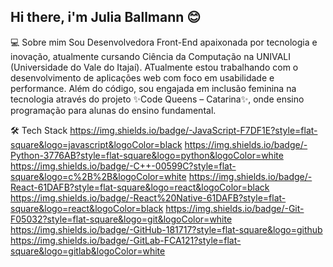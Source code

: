 ## Hi there, i'm Julia Ballmann 😊

💻 Sobre mim
Sou Desenvolvedora Front-End apaixonada por tecnologia e inovação, atualmente cursando Ciência da Computação na UNIVALI (Universidade do Vale do Itajaí). ATualmente estou trabalhando com o desenvolvimento de aplicações web com foco em usabilidade e performance.
Além do código, sou engajada em inclusão feminina na tecnologia através do projeto ✨Code Queens – Catarina✨, onde ensino programação para alunas do ensino fundamental.

🛠️ Tech Stack
https://img.shields.io/badge/-JavaScript-F7DF1E?style=flat-square&logo=javascript&logoColor=black
https://img.shields.io/badge/-Python-3776AB?style=flat-square&logo=python&logoColor=white
https://img.shields.io/badge/-C++-00599C?style=flat-square&logo=c%2B%2B&logoColor=white
https://img.shields.io/badge/-React-61DAFB?style=flat-square&logo=react&logoColor=black
https://img.shields.io/badge/-React%20Native-61DAFB?style=flat-square&logo=react&logoColor=black
https://img.shields.io/badge/-Git-F05032?style=flat-square&logo=git&logoColor=white
https://img.shields.io/badge/-GitHub-181717?style=flat-square&logo=github
https://img.shields.io/badge/-GitLab-FCA121?style=flat-square&logo=gitlab&logoColor=white

